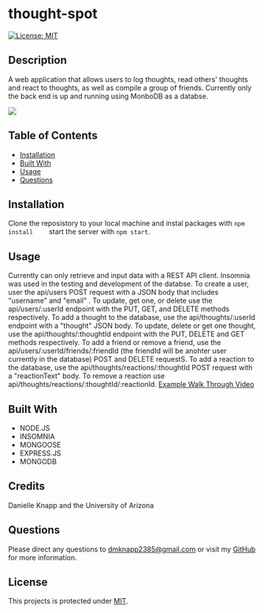# thought-spot

[![License: MIT](https://img.shields.io/badge/License-MIT-yellow.svg)](https://opensource.org/licenses/MIT)



## Description
A web application that allows users to log thoughts, read others' thoughts and react to thoughts, as well as compile a group of friends. Currently only the back end is up and running using MonboDB as a databse.

    
![](/images/get.png)
  


## Table of Contents

* [Installation](#installation)
* [Built With](#built-with)
* [Usage](#usage)
* [Questions](#questions)

## Installation
Clone the reposistory to your local machine and instal packages with 
`npm install	`
start the server with
`npm start`. 
    
## Usage
Currently can only retrieve and input data with a REST API client. Insomnia was used in the testing and development of the databse. To create a user, user the api/users POST request with a JSON body that includes "username" and "email" . To update, get one, or delete use the api/users/:userId endpoint with the PUT, GET, and DELETE methods respectively. To add a thought to the database, use the api/thoughts/:userId endpoint with a "thought" JSON body. To update, delete or get one thought, use the api/thoughts/:thoughtId endpoint with the PUT, DELETE and GET methods respectively. To add a friend or remove a friend, use the api/users/:userId/friends/:friendId (the friendId will be anohter user currently in the database) POST and DELETE requestS. To add a reaction to the database, use the api/thoughts/reactions/:thoughtId POST request with a "reactionText" body. To remove a reaction use api/thoughts/reactions/:thoughtId/:reactionId. 
[Example Walk Through Video]()

  
## Built With

* NODE.JS
* INSOMNIA
* MONGOOSE
* EXPRESS.JS
* MONGODB
    
## Credits
Danielle Knapp and the University of Arizona

## Questions
Please direct any questions to dmknapp2385@gmail.com or visit my [GitHub](https://github.com/dmknapp2385) for more information. 

## License
This projects is protected under [MIT](license.txt).
